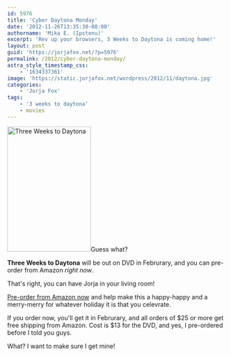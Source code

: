 ```yaml
---
id: 5976
title: 'Cyber Daytona Monday'
date: '2012-11-26T13:35:30-08:00'
authorname: 'Mika E. (Ipstenu)'
excerpt: 'Rev up your browsers, 3 Weeks to Daytona is coming home!'
layout: post
guid: 'https://jorjafox.net/?p=5976'
permalink: /2012/cyber-daytona-monday/
astra_style_timestamp_css:
    - '1634337361'
image: 'https://static.jorjafox.net/wordpress/2012/11/daytona.jpg'
categories:
    - 'Jorja Fox'
tags:
    - '3 weeks to daytona'
    - movies
---
```


<img class="alignleft  wp-image-5977" title="Three Weeks to Daytona" src="//static.jorjafox.net/wordpress/2012/11/18204_440464022669344_664658485_n.jpg" alt="Three Weeks to Daytona" width="192" height="288" />Guess what?

**Three Weeks to Daytona** will be out on DVD in Februrary, and you can pre-order from Amazon _right now_.

That's right, you can have Jorja in your living room!

<a href="http://www.amazon.com/3-Weeks-Daytona-Scott-Cohen/dp/B00A4Y628Q/ref=lh_ni_t">Pre-order from Amazon now</a> and help make this a happy-happy and a merry-merry for whatever holiday it is that you celevrate.

If you order now, you'll get it in Februrary, and all orders of $25 or more get free shipping from Amazon. Cost is $13 for the DVD, and yes, I pre-ordered before I told you guys.

What? I want to make sure I get mine!
